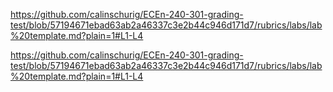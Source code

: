 https://github.com/calinschurig/ECEn-240-301-grading-test/blob/57194671ebad63ab2a46337c3e2b44c946d171d7/rubrics/labs/lab%20template.md?plain=1#L1-L4

https://github.com/calinschurig/ECEn-240-301-grading-test/blob/57194671ebad63ab2a46337c3e2b44c946d171d7/rubrics/labs/lab%20template.md?plain=1#L1-L4
